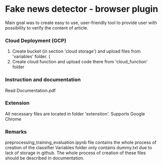 # Fake news detector - browser plugin
Main goal was to create easy to use, user-friendly tool to provide user with possibility to verify the content of article.



### Cloud Deployment (GCP)

1. Create bucket (in section 'cloud storage') and upload files from 'variables' folder. (
2. Create cloud function and upload code there from 'cloud_function' folder



### Instruction and documentation
Read Documentation.pdf

### Extension
All necessary files are located in folder 'extenstion'. Supports Google Chrome

### Remarks
preprocessing_training_evaluation.ipynb file contains the whole process of creation of the classifier
Variables folder only contains dummy.txt due to lack of storage in github. The whole process of creation of these files should be described in documentation.